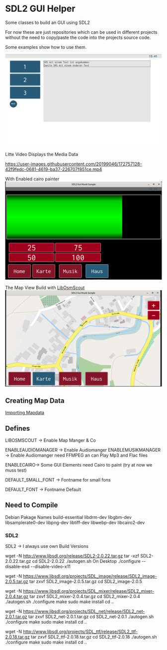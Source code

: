 # SDL2 GUI Helper

Some classes to build an GUI using SDL2

For now these are just repositories which can be used in different projects without the need to copy/paste the code into the projects source code.

Some examples show how to use them.

![Mainscreen](dokumentation/images/MiniSampleScreen1.png)

Litte Video Displays the Media Data

https://user-images.githubusercontent.com/20199046/172757128-42f9fedc-0681-4619-ba37-226707f851ce.mp4

With Enabled cairo painter
![Progressbar 50 %](dokumentation/images/ProgressBar50.png)

The Map View Build with [LibOsmScout](http://libosmscout.sourceforge.net/)
![Map View](dokumentation/images/MapView.png)

## Creating Map Data

[Importing Mapdata](http://libosmscout.sourceforge.net/tutorials/importing/)

## Defines

LIBOSMSCOUT -> Enable Map Manger & Co

ENABLEAUDIOMANAGER -> Enable Audiomanger
ENABLEMUSIKMANAGER -> Enable Audiomanger need FFMPEG an can Play Mp3 and Flac files

ENABLECAIRO-> Some GUI Elements need Cairo to paint (try at now we muss test)

DEFAULT_SMALL_FONT -> Fontname for small fons

DEFAULT_FONT -> Fontname Default

## Need to Compile

Debian Pakage Names
 build-essential
 libdrm-dev 
 libgbm-dev
 libsamplerate0-dev
 libpng-dev
 libtiff-dev
 libwebp-dev
 libcairo2-dev

### SDL2
SDL2 -> I always use own Build Versions

wget -N http://www.libsdl.org/release/SDL2-2.0.22.tar.gz
tar -xzf SDL2-2.0.22.tar.gz
cd SDL2-2.0.22
./autogen.sh
On Desktop ./configure --disable-esd --disable-video-x11 

wget -N https://www.libsdl.org/projects/SDL_image/release/SDL2_image-2.0.5.tar.gz
tar zxvf SDL2_image-2.0.5.tar.gz
cd SDL2_image-2.0.5

wget -N https://www.libsdl.org/projects/SDL_mixer/release/SDL2_mixer-2.0.4.tar.gz
tar zxvf SDL2_mixer-2.0.4.tar.gz
cd SDL2_mixer-2.0.4
./autogen.sh
./configure
make
sudo make install
cd ..

wget -N https://www.libsdl.org/projects/SDL_net/release/SDL2_net-2.0.1.tar.gz
tar zxvf SDL2_net-2.0.1.tar.gz
cd SDL2_net-2.0.1
./autogen.sh
./configure
make
sudo make install
cd ..

wget -N http://www.libsdl.org/projects/SDL_ttf/release/SDL2_ttf-2.0.18.tar.gz
tar zxvf SDL2_ttf-2.0.18.tar.gz
cd SDL2_ttf-2.0.18
./autogen.sh
./configure
make
sudo make install
cd ..